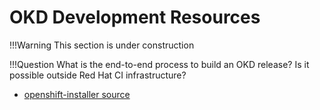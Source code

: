 # OKD Development Resources

!!!Warning
    This section is under construction
    
!!!Question
    What is the end-to-end process to build an OKD release?
    Is it possible outside Red Hat CI infrastructure?

- [openshift-installer source](https://github.com/openshift/installer)<!--{target=_blank} comment for docusaurus compat-->
